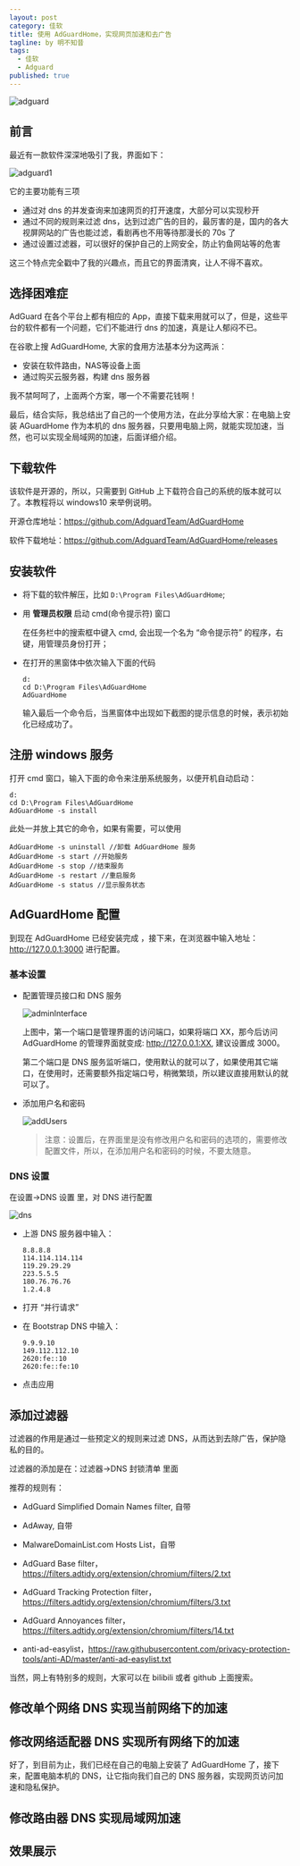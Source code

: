 ```yaml
---
layout: post
category: 佳软
title: 使用 AdGuardHome，实现网页加速和去广告
tagline: by 明不知昔
tags: 
  - 佳软
  - Adguard
published: true
---
```


![adguard](https://camo.githubusercontent.com/1b7e7c20e5f4d52f70c7e25726e75825ee26d767/68747470733a2f2f63646e2e616467756172642e636f6d2f7075626c69632f416467756172642f436f6d6d6f6e2f616467756172645f686f6d652e7376673f73616e6974697a653d74727565)

## 前言

最近有一款软件深深地吸引了我，界面如下：

![adguard1](https://camo.githubusercontent.com/5e2bfa17c27773b70ca99ddd3b70995f15d24b62/68747470733a2f2f63646e2e616467756172642e636f6d2f7075626c69632f416467756172642f436f6d6d6f6e2f616467756172645f686f6d652e676966)

它的主要功能有三项

- 通过对 dns 的并发查询来加速网页的打开速度，大部分可以实现秒开
- 通过不同的规则来过滤 dns，达到过滤广告的目的，最厉害的是，国内的各大视屏网站的广告也能过滤，看剧再也不用等待那漫长的 70s 了
- 通过设置过滤器，可以很好的保护自己的上网安全，防止钓鱼网站等的危害

这三个特点完全戳中了我的兴趣点，而且它的界面清爽，让人不得不喜欢。

<!--more-->

## 选择困难症

AdGuard 在各个平台上都有相应的 App，直接下载来用就可以了，但是，这些平台的软件都有一个问题，它们不能进行 dns 的加速，真是让人郁闷不已。

在谷歌上搜 AdGuardHome, 大家的食用方法基本分为这两派：

- 安装在软件路由，NAS等设备上面
- 通过购买云服务器，构建 dns 服务器

我不禁呵呵了，上面两个方案，哪一个不需要花钱啊！

最后，结合实际，我总结出了自己的一个使用方法，在此分享给大家：在电脑上安装 AGuardHome 作为本机的 dns 服务器，只要用电脑上网，就能实现加速，当然，也可以实现全局域网的加速，后面详细介绍。

## 下载软件

该软件是开源的，所以，只需要到 GitHub 上下载符合自己的系统的版本就可以了。本教程将以 windows10 来举例说明。

开源仓库地址：https://github.com/AdguardTeam/AdGuardHome

软件下载地址：https://github.com/AdguardTeam/AdGuardHome/releases

## 安装软件

- 将下载的软件解压，比如 `D:\Program Files\AdGuardHome`;

- 用 **管理员权限** 启动 cmd(命令提示符) 窗口

  在任务栏中的搜索框中键入 cmd, 会出现一个名为 “命令提示符” 的程序，右键，用管理员身份打开；

- 在打开的黑窗体中依次输入下面的代码

  ```
  d:
  cd D:\Program Files\AdGuardHome
  AdGuardHome
  ```

  输入最后一个命令后，当黑窗体中出现如下截图的提示信息的时候，表示初始化已经成功了。

## 注册 windows 服务

打开 cmd 窗口，输入下面的命令来注册系统服务，以便开机自动启动：

```
d:
cd D:\Program Files\AdGuardHome
AdGuardHome -s install
```

此处一并放上其它的命令，如果有需要，可以使用

```
AdGuardHome -s uninstall //卸载 AdGuardHome 服务
AdGuardHome -s start //开始服务
AdGuardHome -s stop //结束服务
AdGuardHome -s restart //重启服务
AdGuardHome -s status //显示服务状态
```



## AdGuardHome 配置

到现在 AdGuardHome 已经安装完成 ，接下来，在浏览器中输入地址：http://127.0.0.1:3000 进行配置。

### 基本设置

- 配置管理员接口和 DNS 服务

  ![adminInterface](https://user-images.githubusercontent.com/5947035/53299867-25407b00-3851-11e9-96fc-44d9a10813db.png)

  上图中，第一个端口是管理界面的访问端口，如果将端口 XX，那今后访问 AdGuardHome 的管理界面就变成: http://127.0.0.1:XX, 建议设置成 3000。

  第二个端口是 DNS 服务监听端口，使用默认的就可以了，如果使用其它端口，在使用时，还需要额外指定端口号，稍微繁琐，所以建议直接用默认的就可以了。

- 添加用户名和密码

  ![addUsers](https://user-images.githubusercontent.com/5947035/53299876-3ee1c280-3851-11e9-81da-a5126729ff2e.png)

  > 注意：设置后，在界面里是没有修改用户名和密码的选项的，需要修改配置文件，所以，在添加用户名和密码的时候，不要太随意。

### DNS 设置

在设置->DNS 设置 里，对 DNS 进行配置

![dns](https://i.loli.net/2020/06/24/bOVZzCg6Qdv9ohA.png)

- 上游 DNS 服务器中输入：

    ```
    8.8.8.8
    114.114.114.114
    119.29.29.29
    223.5.5.5
    180.76.76.76
    1.2.4.8
    ```

- 打开 “并行请求”

- 在 Bootstrap DNS 中输入：

  ```
  9.9.9.10
  149.112.112.10
  2620:fe::10
  2620:fe::fe:10
  ```

- 点击应用

## 添加过滤器

过滤器的作用是通过一些预定义的规则来过滤 DNS，从而达到去除广告，保护隐私的目的。

过滤器的添加是在：过滤器->DNS 封锁清单 里面

推荐的规则有：

- AdGuard Simplified Domain Names filter, 自带

- AdAway, 自带
- MalwareDomainList.com Hosts List，自带
- AdGuard Base filter，https://filters.adtidy.org/extension/chromium/filters/2.txt
- AdGuard Tracking Protection filter，https://filters.adtidy.org/extension/chromium/filters/3.txt
- AdGuard Annoyances filter，https://filters.adtidy.org/extension/chromium/filters/14.txt
- anti-ad-easylist，https://raw.githubusercontent.com/privacy-protection-tools/anti-AD/master/anti-ad-easylist.txt

当然，网上有特别多的规则，大家可以在 bilibili 或者 github 上面搜索。

## 修改单个网络 DNS 实现当前网络下的加速

## 修改网络适配器 DNS 实现所有网络下的加速

好了，到目前为止，我们已经在自己的电脑上安装了 AdGuardHome 了，接下来，配置电脑本机的 DNS，让它指向我们自己的 DNS 服务器，实现网页访问加速和隐私保护。



## 修改路由器 DNS 实现局域网加速



## 效果展示